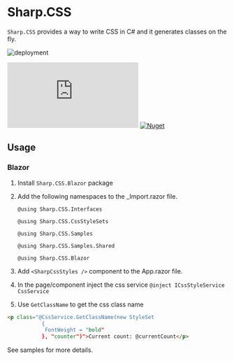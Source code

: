 # Sharp.CSS

`Sharp.CSS` provides a way to write CSS in C# and it generates classes on the fly.

![deployment](https://github.com/BerserkerDotNet/Sharp.CSS/workflows/deployment/badge.svg?branch=master)

[![Nuget](https://buildstats.info/nuget/Sharp.CSS?v=0.1.1-alpha)](https://www.nuget.org/packages/Sharp.CSS)
[![Nuget](https://buildstats.info/nuget/Sharp.CSS.Blazor?v=0.1.1-alpha)](https://www.nuget.org/packages/Sharp.CSS.Blazor)

## Usage

### Blazor

1. Install `Sharp.CSS.Blazor` package
1. Add the following namespaces to the _Import.razor file.
   
   `@using Sharp.CSS.Interfaces`
   
   `@using Sharp.CSS.CssStyleSets`
   
   `@using Sharp.CSS.Samples`
   
   `@using Sharp.CSS.Samples.Shared`
   
   `@using Sharp.CSS.Blazor`
   
1. Add `<SharpCssStyles />` component to the App.razor file.
1. In the page/component inject the css service `@inject ICssStyleService CssService`
1. Use `GetClassName` to get the css class name
```html
<p class="@CssService.GetClassName(new StyleSet
           {
            FontWeight = "bold"
           }, "counter")">Current count: @currentCount</p>
```

See samples for more details.
